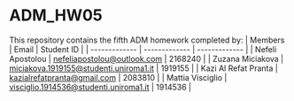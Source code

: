 # ADM_HW05
This repository contains the fifth ADM homework completed by:
| Members  | Email | Student ID |
| ------------- | ------------- | ------------- |
| Nefeli Apostolou  | nefeliapostolou@outlook.com  | 2168240 |
| Zuzana Miciakova  | miciakova.1919155@studenti.uniroma1.it  | 1919155 |
| Kazi Al Refat Pranta  | kazialrefatpranta@gmail.com | 2083810 |
| Mattia Visciglio  | visciglio.1914536@studenti.uniroma1.it | 1914536 |

